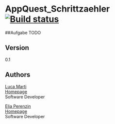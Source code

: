 # AppQuest_Schrittzaehler [![Build status](https://ci.appveyor.com/api/projects/status/fjwwcht4utkih37r?svg=true)](https://ci.appveyor.com/project/zperee/appquest-schrittzaehler)

##Aufgabe
TODO

## Version
0.1

## Authors 
[Luca Marti](https://github.com/zmartl)  
[Homepage](https://www.luca-marti.ch)  
Software Developer
 
[Elia Perenzin](https://github.com/zperee)  
[Homepage](http://eliaperenzin.ch/)  
Software Developer
